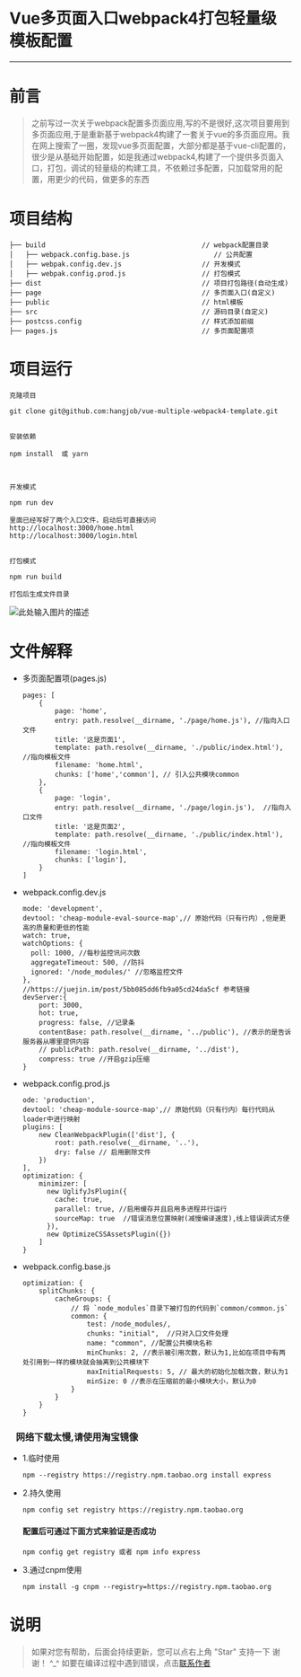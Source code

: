 # Vue多页面入口webpack4打包轻量级模板配置

------

# 前言

  > 之前写过一次关于webpack配置多页面应用,写的不是很好,这次项目要用到多页面应用,于是重新基于webpack4构建了一套关于vue的多页面应用。我在网上搜索了一圈，发现vue多页面配置，大部分都是基于vue-cli配置的，很少是从基础开始配置，如是我通过webpack4,构建了一个提供多页面入口，打包，调试的轻量级的构建工具，不依赖过多配置，只加载常用的配置，用更少的代码，做更多的东西


# 项目结构
```
├── build                                       // webpack配置目录
│   ├── webpack.config.base.js                     // 公共配置
│   ├── webpak.config.dev.js                    // 开发模式
│   ├── webpak.config.prod.js                   // 打包模式
├── dist                                        // 项目打包路径(自动生成)
├── page                                        // 多页面入口(自定义)
├── public                                      // html模板
├── src                                         // 源码目录(自定义)
├── postcss.config                              // 样式添加前缀
├── pages.js                                    // 多页面配置项
```
# 项目运行
    
   
    
    克隆项目

    git clone git@github.com:hangjob/vue-multiple-webpack4-template.git
   
  
    安装依赖

    npm install  或 yarn
   

  
    开发模式

    npm run dev

    里面已经写好了两个入口文件，启动后可直接访问
    http://localhost:3000/home.html
    http://localhost:3000/login.html
  
    
    打包模式

    npm run build

    打包后生成文件目录
    
![此处输入图片的描述][1]



# 文件解释

*   多页面配置项(pages.js)
    ```
    pages: [
        {
            page: 'home',
            entry: path.resolve(__dirname, './page/home.js'), //指向入口文件
            title: '这是页面1',
            template: path.resolve(__dirname, './public/index.html'), //指向模板文件
            filename: 'home.html',
            chunks: ['home','common'], // 引入公共模块common
        },
        {
            page: 'login',
            entry: path.resolve(__dirname, './page/login.js'),  //指向入口文件
            title: '这是页面2',
            template: path.resolve(__dirname, './public/index.html'), //指向模板文件
            filename: 'login.html',
            chunks: ['login'],
        }
    ]

    ```
*   webpack.config.dev.js
    ```
    mode: 'development',
    devtool: 'cheap-module-eval-source-map',// 原始代码（只有行内）,但是更高的质量和更低的性能
    watch: true,
    watchOptions: {
      poll: 1000, //每秒监控讯问次数
      aggregateTimeout: 500, //防抖
      ignored: '/node_modules/' //忽略监控文件 
    },
    //https://juejin.im/post/5bb085dd6fb9a05cd24da5cf 参考链接
    devServer:{
        port: 3000,
        hot: true,
        progress: false, //记录条
        contentBase: path.resolve(__dirname, '../public'), //表示的是告诉服务器从哪里提供内容
        // publicPath: path.resolve(__dirname, '../dist'),
        compress: true //开启gzip压缩
    }
    ```

*   webpack.config.prod.js
    ```
    ode: 'production',
    devtool: 'cheap-module-source-map',// 原始代码（只有行内）每行代码从loader中进行映射
    plugins: [
        new CleanWebpackPlugin(['dist'], { 
            root: path.resolve(__dirname, '..'),
            dry: false // 启用删除文件
        })
    ],
    optimization: {
        minimizer: [
          new UglifyJsPlugin({
            cache: true,
            parallel: true, //启用缓存并且启用多进程并行运行
            sourceMap: true  //错误消息位置映射(减慢编译速度),线上错误调试方便
          }),
          new OptimizeCSSAssetsPlugin({})
        ]
    }
    ```

*   webpack.config.base.js
    ```
    optimization: {
		splitChunks: {
			cacheGroups: {
                // 将 `node_modules`目录下被打包的代码到`common/common.js`
				common: {
					test: /node_modules/,
					chunks: "initial",  //只对入口文件处理
					name: "common", //配置公共模块名称
                    minChunks: 2, //表示被引用次数，默认为1,比如在项目中有两处引用到一样的模块就会抽离到公共模块下
					maxInitialRequests: 5, // 最大的初始化加载次数，默认为1
					minSize: 0 //表示在压缩前的最小模块大小，默认为0
                }
			}
		}
	}
    ```

### &nbsp;&nbsp;&nbsp;网络下载太慢,请使用淘宝镜像

* 1.临时使用

    ```
    npm --registry https://registry.npm.taobao.org install express
    ```

* 2.持久使用

    ```
    npm config set registry https://registry.npm.taobao.org
    ```
    #### 配置后可通过下面方式来验证是否成功 

    ```
    npm config get registry 或者 npm info express
    ```

* 3.通过cnpm使用

    ```
    npm install -g cnpm --registry=https://registry.npm.taobao.org
    ```

# 说明

>  如果对您有帮助，后面会持续更新，您可以点右上角 "Star" 支持一下 谢谢！ ^_^
>  如要在编译过程中遇到错误，点击[联系作者](https://www.vipbic.com/ourselves.html)


  [1]: https://www.vipbic.com/uploads/20190301/2ffbb06148c07174e2d29dce8f69d388.png